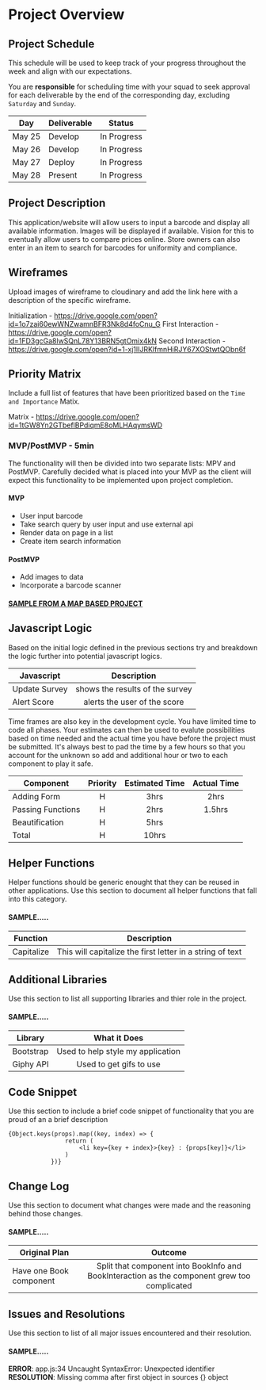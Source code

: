 # Project Overview

## Project Schedule

This schedule will be used to keep track of your progress throughout the week and align with our expectations.  

You are **responsible** for scheduling time with your squad to seek approval for each deliverable by the end of the corresponding day, excluding `Saturday` and `Sunday`.

| Day        | Deliverable                                          | Status      |
| ---------- | ---------------------------------------------------- | ----------- |
| May 25 | Develop                                                  | In Progress |
| May 26 | Develop                                                  | In Progress |
| May 27 | Deploy                                                   | In Progress |
| May 28 | Present                                                  | In Progress |




## Project Description

This application/website will allow users to input a barcode and display all available information. Images will be displayed if available. Vision for this to eventually allow users to compare prices online. Store owners can also enter in an item to search for barcodes for uniformity and compliance.

## Wireframes

Upload images of wireframe to cloudinary and add the link here with a description of the specific wireframe.


Initialization - https://drive.google.com/open?id=1o7zai60ewWNZwamnBFR3Nk8d4foCnu_G
First Interaction - https://drive.google.com/open?id=1FD3gcGa8lwSQnL78Y13BRN5gtOmix4kN
Second Interaction - https://drive.google.com/open?id=1-xj1lIJRKlfmnHiRJY67XOStwtQObn6f

## Priority Matrix

Include a full list of features that have been prioritized based on the `Time and Importance` Matix.  

Matrix - https://drive.google.com/open?id=1tGW8Yn2GTbeflBPdiqmE8oMLHAqymsWD

### MVP/PostMVP - 5min

The functionality will then be divided into two separate lists: MPV and PostMVP.  Carefully decided what is placed into your MVP as the client will expect this functionality to be implemented upon project completion.  

#### MVP 

- User input barcode
- Take search query by user input and use external api 
- Render data on page in a list
- Create item search information

#### PostMVP 

- Add images to data
- Incorporate a barcode scanner

#### [SAMPLE FROM A MAP BASED PROJECT](https://res.cloudinary.com/dvjtpejbw/image/upload/v1540221204/20181022_111216.jpg)

## Javascript Logic

Based on the initial logic defined in the previous sections try and breakdown the logic further into potential javascript logics. 


| Javascript    |           Description           |
| ------------- | :-----------------------------: |
| Update Survey | shows the results of the survey |
| Alert Score   |  alerts the user of the score   |


Time frames are also key in the development cycle.  You have limited time to code all phases.  Your estimates can then be used to evalute possibilities based on time needed and the actual time you have before the project must be submitted. It's always best to pad the time by a few hours so that you account for the unknown so add and additional hour or two to each component to play it safe.

| Component         | Priority | Estimated Time | Actual Time |
| ----------------- | :------: | :------------: | :---------: |
| Adding Form       |    H     |      3hrs      |    2hrs     |
| Passing Functions |    H     |      2hrs      |   1.5hrs    |
| Beautification    |    H     |      5hrs      |             |
| Total             |    H     |     10hrs      |             |

## Helper Functions
Helper functions should be generic enought that they can be reused in other applications. Use this section to document all helper functions that fall into this category.

#### SAMPLE.....
| Function   |                        Description                        |
| ---------- | :-------------------------------------------------------: |
| Capitalize | This will capitalize the first letter in a string of text |

## Additional Libraries
 Use this section to list all supporting libraries and thier role in the project. 
 
 #### SAMPLE.....
| Library   |           What it Does            |
| --------- | :-------------------------------: |
| Bootstrap | Used to help style my application |
| Giphy API |      Used to get gifs to use      |


## Code Snippet

Use this section to include a brief code snippet of functionality that you are proud of an a brief description  

```
{Object.keys(props).map((key, index) => {
      			return (
       				<li key={key + index}>{key} : {props[key]}</li>
      			)
    		})}
```

## Change Log
 Use this section to document what changes were made and the reasoning behind those changes.  

#### SAMPLE.....
| Original Plan           |                                           Outcome                                            |
| ----------------------- | :------------------------------------------------------------------------------------------: |
| Have one Book component | Split that component into BookInfo and BookInteraction as the component grew too complicated |

## Issues and Resolutions
 Use this section to list of all major issues encountered and their resolution.

#### SAMPLE.....
**ERROR**: app.js:34 Uncaught SyntaxError: Unexpected identifier                                
**RESOLUTION**: Missing comma after first object in sources {} object
